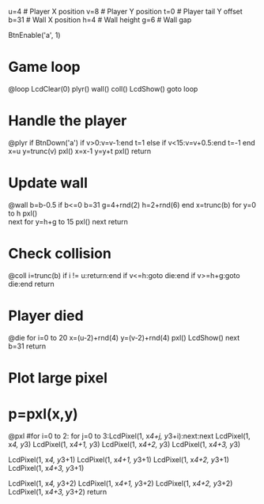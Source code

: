 u=4       # Player X position
v=8       # Player Y position
t=0       # Player tail Y offset
b=31      # Wall X position
h=4       # Wall height
g=6       # Wall gap

BtnEnable('a', 1)

# Game loop
@loop
  LcdClear(0)
  plyr()
  wall()
  coll()
  LcdShow()
goto loop

# Handle the player
@plyr
  if BtnDown('a')
    if v>0:v=v-1:end
    t=1
  else
    if v<15:v=v+0.5:end
    t=-1
  end
  x=u
  y=trunc(v)
  pxl()
  x=x-1
  y=y+t
  pxl()
return

# Update wall
@wall
  b=b-0.5
  if b<=0
    b=31
    g=4+rnd(2)
    h=2+rnd(6)
  end
  x=trunc(b)
  for y=0 to h
    pxl()      
  next
  for y=h+g to 15
    pxl()
  next
return

# Check collision
@coll
  i=trunc(b)
  if i != u:return:end
  if v<=h:goto die:end
  if v>=h+g:goto die:end
return

# Player died
@die
  for i=0 to 20
    x=(u-2)+rnd(4)
    y=(v-2)+rnd(4)
    pxl()
    LcdShow()
  next
  b=31
return

# Plot large pixel
# p=pxl(x,y)
@pxl
  #for i=0 to 2: for j=0 to 3:LcdPixel(1, x*4+j, y*3+i):next:next
  LcdPixel(1, x*4, y*3)
  LcdPixel(1, x*4+1, y*3)
  LcdPixel(1, x*4+2, y*3)
  LcdPixel(1, x*4+3, y*3)

  LcdPixel(1, x*4, y*3+1)
  LcdPixel(1, x*4+1, y*3+1)
  LcdPixel(1, x*4+2, y*3+1)
  LcdPixel(1, x*4+3, y*3+1)

  LcdPixel(1, x*4, y*3+2)
  LcdPixel(1, x*4+1, y*3+2)
  LcdPixel(1, x*4+2, y*3+2)
  LcdPixel(1, x*4+3, y*3+2)
return
